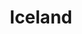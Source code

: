 ---
title: "Iceland"
permalink: /iceland/
layout: category
taxonomy: Iceland
entries_layout: grid
author_profile: false
---